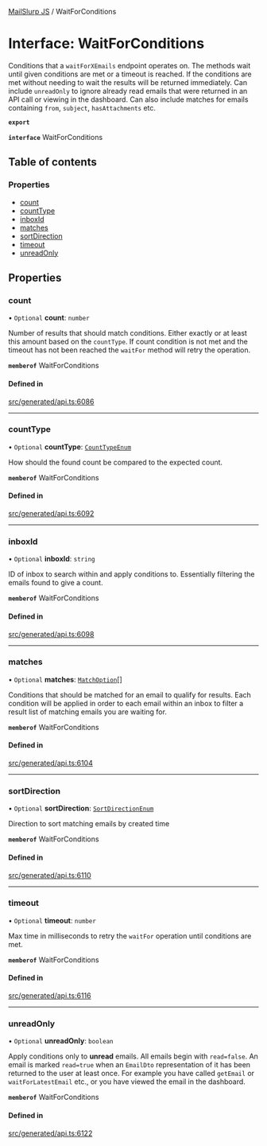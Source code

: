 [MailSlurp JS](../README.md) / WaitForConditions

# Interface: WaitForConditions

Conditions that a `waitForXEmails` endpoint operates on. The methods wait until given conditions are met or a timeout is reached. If the conditions are met without needing to wait the results will be returned immediately. Can include `unreadOnly` to ignore already read emails that were returned in an API call or viewing in the dashboard. Can also include matches for emails containing `from`, `subject`, `hasAttachments` etc.

**`export`**

**`interface`** WaitForConditions

## Table of contents

### Properties

- [count](WaitForConditions.md#count)
- [countType](WaitForConditions.md#counttype)
- [inboxId](WaitForConditions.md#inboxid)
- [matches](WaitForConditions.md#matches)
- [sortDirection](WaitForConditions.md#sortdirection)
- [timeout](WaitForConditions.md#timeout)
- [unreadOnly](WaitForConditions.md#unreadonly)

## Properties

### count

• `Optional` **count**: `number`

Number of results that should match conditions. Either exactly or at least this amount based on the `countType`. If count condition is not met and the timeout has not been reached the `waitFor` method will retry the operation.

**`memberof`** WaitForConditions

#### Defined in

[src/generated/api.ts:6086](https://github.com/mailslurp/mailslurp-client/blob/1460b4d/src/generated/api.ts#L6086)

___

### countType

• `Optional` **countType**: [`CountTypeEnum`](../enums/WaitForConditions.CountTypeEnum.md)

How should the found count be compared to the expected count.

**`memberof`** WaitForConditions

#### Defined in

[src/generated/api.ts:6092](https://github.com/mailslurp/mailslurp-client/blob/1460b4d/src/generated/api.ts#L6092)

___

### inboxId

• `Optional` **inboxId**: `string`

ID of inbox to search within and apply conditions to. Essentially filtering the emails found to give a count.

**`memberof`** WaitForConditions

#### Defined in

[src/generated/api.ts:6098](https://github.com/mailslurp/mailslurp-client/blob/1460b4d/src/generated/api.ts#L6098)

___

### matches

• `Optional` **matches**: [`MatchOption`](MatchOption.md)[]

Conditions that should be matched for an email to qualify for results. Each condition will be applied in order to each email within an inbox to filter a result list of matching emails you are waiting for.

**`memberof`** WaitForConditions

#### Defined in

[src/generated/api.ts:6104](https://github.com/mailslurp/mailslurp-client/blob/1460b4d/src/generated/api.ts#L6104)

___

### sortDirection

• `Optional` **sortDirection**: [`SortDirectionEnum`](../enums/WaitForConditions.SortDirectionEnum.md)

Direction to sort matching emails by created time

**`memberof`** WaitForConditions

#### Defined in

[src/generated/api.ts:6110](https://github.com/mailslurp/mailslurp-client/blob/1460b4d/src/generated/api.ts#L6110)

___

### timeout

• `Optional` **timeout**: `number`

Max time in milliseconds to retry the `waitFor` operation until conditions are met.

**`memberof`** WaitForConditions

#### Defined in

[src/generated/api.ts:6116](https://github.com/mailslurp/mailslurp-client/blob/1460b4d/src/generated/api.ts#L6116)

___

### unreadOnly

• `Optional` **unreadOnly**: `boolean`

Apply conditions only to **unread** emails. All emails begin with `read=false`. An email is marked `read=true` when an `EmailDto` representation of it has been returned to the user at least once. For example you have called `getEmail` or `waitForLatestEmail` etc., or you have viewed the email in the dashboard.

**`memberof`** WaitForConditions

#### Defined in

[src/generated/api.ts:6122](https://github.com/mailslurp/mailslurp-client/blob/1460b4d/src/generated/api.ts#L6122)
